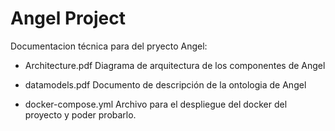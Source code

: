 # Angel Project

Documentacion técnica para del pryecto Angel:

* Architecture.pdf
  Diagrama de arquitectura de los componentes de Angel
  
* datamodels.pdf
  Documento de descripción de la ontologia de Angel
  
* docker-compose.yml
  Archivo para el despliegue del docker del proyecto y poder probarlo.


